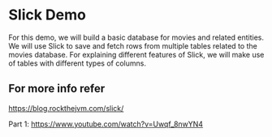 
# Slick Demo

For this demo, we will build a basic database for movies and related entities. We will use Slick to save and fetch rows from multiple tables related to the movies database. For explaining different features of Slick, we will make use of tables with different types of columns.


## For more info refer
https://blog.rockthejvm.com/slick/

Part 1: https://www.youtube.com/watch?v=Uwqf_8nwYN4